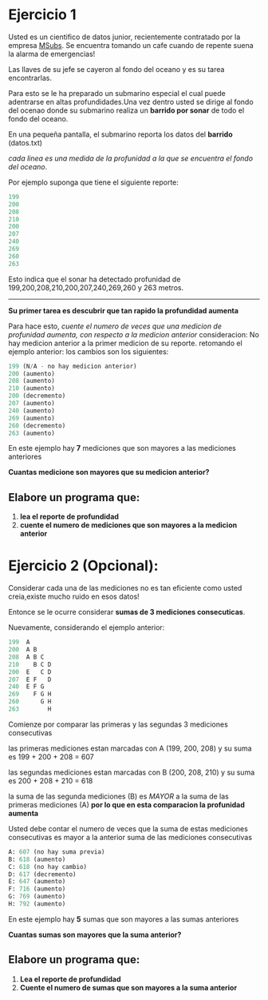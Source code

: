 # Ejercicio 1

Usted es un cientifico de datos junior, recientemente contratado por la empresa [MSubs](https://www.msubs.com/). Se encuentra tomando un cafe cuando de repente suena la alarma de emergencias!

Las llaves de su jefe se cayeron al fondo del oceano y es su tarea encontrarlas.

Para esto se le ha preparado un submarino especial el cual puede adentrarse en altas profundidades.Una vez dentro usted se dirige al fondo del ocenao donde su submarino realiza un **barrido por sonar** de todo el fondo del oceano.

En una pequeña pantalla, el submarino reporta los datos del **barrido** (datos.txt)

*cada linea es una medida de la profunidad a la que se encuentra el fondo del oceano*.

Por ejemplo suponga que tiene el siguiente reporte:

```python
199
200
208
210
200
207
240
269
260
263
```

Esto indica que el sonar ha detectado profunidad de 199,200,208,210,200,207,240,269,260 y 263 metros.

---

**Su primer tarea es descubrir que tan rapido la profundidad aumenta**

Para hace esto, *cuente el numero de veces que una medicion de profunidad aumenta, con respecto a la medicion anterior*
consideracion: No hay medicion anterior a la primer medicion de su reporte.
retomando el ejemplo anterior: los cambios son los siguientes:

```python
199 (N/A - no hay medicion anterior)
200 (aumento)
208 (aumento)
210 (aumento)
200 (decremento)
207 (aumento)
240 (aumento)
269 (aumento)
260 (decremento)
263 (aumento)
```
En este ejemplo hay **7** mediciones que son mayores a las mediciones anteriores

**Cuantas medicione son mayores que su medicion anterior?**

## Elabore un programa que:

1. **lea el reporte de profundidad**
2. **cuente el numero de mediciones que son mayores a la medicion anterior**


# Ejercicio 2 (Opcional):

Considerar cada una de las mediciones no es tan eficiente como usted creia,existe mucho ruido en esos datos!

Entonce se le ocurre considerar **sumas de 3 mediciones consecuticas**.

Nuevamente, considerando el ejemplo anterior:
```python
199  A      
200  A B    
208  A B C  
210    B C D
200  E   C D
207  E F   D
240  E F G  
269    F G H
260      G H
263        H

```
Comienze por comparar las primeras y las segundas 3 mediciones consecutivas

las primeras mediciones 
estan marcadas con A (199, 200, 208) y su suma es 199 + 200 + 208 = 607

las segundas mediciones estan marcadas con B (200, 208, 210) y su suma es 200 + 208 + 210 = 618

la suma de las segunda mediciones (B) es *MAYOR* a la suma de las primeras mediciones (A) **por lo que en esta comparacion la profunidad aumenta**

Usted debe contar el numero de veces que la suma de estas mediciones consecutivas es mayor a la anterior suma de las mediciones consecutivas

```python
A: 607 (no hay suma previa)
B: 618 (aumento)
C: 618 (no hay cambio)
D: 617 (decremento)
E: 647 (aumento)
F: 716 (aumento)
G: 769 (aumento)
H: 792 (aumento)
```
En este ejemplo hay **5** sumas que son mayores a las sumas anteriores

**Cuantas sumas son mayores que la suma anterior?**

## Elabore un programa que:

1. **Lea el reporte de profundidad**
2. **Cuente el numero de sumas que son mayores a la suma anterior**
